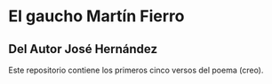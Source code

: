 # El gaucho Martín Fierro

## Del Autor José Hernández

Este repositorio contiene los primeros cinco versos del poema (creo).